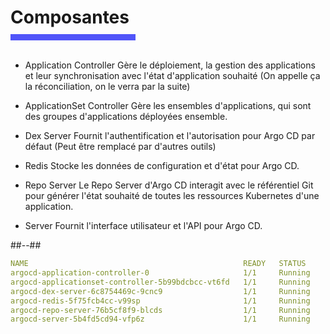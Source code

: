 <!-- .slide: class="transition bg-pink" -->

<h1 style="margin-bottom: 10px"> Composantes </h1>
<div style="width: 200px; height: 10px; background-color: #5155f9"></div>
<br>
<!-- .slide: class="two-column" -->

- Application Controller
  Gère le déploiement, la gestion des applications et leur synchronisation avec l'état d'application souhaité (On appelle ça la réconciliation, on le verra par la suite)

- ApplicationSet Controller
  Gère les ensembles d'applications, qui sont des groupes d'applications déployées ensemble.

- Dex Server
  Fournit l'authentification et l'autorisation pour Argo CD par défaut (Peut être remplacé par d'autres outils)

- Redis
  Stocke les données de configuration et d'état pour Argo CD.

- Repo Server
  Le Repo Server d'Argo CD interagit avec le référentiel Git pour générer l'état souhaité de toutes les ressources Kubernetes d'une application.

- Server
  Fournit l'interface utilisateur et l'API pour Argo CD.


##--##

```yaml [2|3|4|5|6|7|8]
NAME                                                READY   STATUS   
argocd-application-controller-0                     1/1     Running  
argocd-applicationset-controller-5b99bdcbcc-vt6fd   1/1     Running  
argocd-dex-server-6c8754469c-9cnc9                  1/1     Running   
argocd-redis-5f75fcb4cc-v99sp                       1/1     Running  
argocd-repo-server-76b5cf8f9-blcds                  1/1     Running  
argocd-server-5b4fd5cd94-vfp6z                      1/1     Running  
```

<br>
<br>
<br>
<br>
